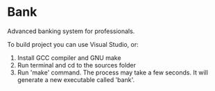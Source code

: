 Bank
====

Advanced banking system for professionals. 

To build project you can use Visual Studio, or:
1) Install GCC compiler and GNU make
2) Run terminal and cd to the sources folder
3) Run 'make' command. The process may take a few seconds. It will generate a new executable called 'bank'.
